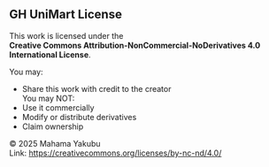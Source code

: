 ## GH UniMart License

This work is licensed under the  
**Creative Commons Attribution-NonCommercial-NoDerivatives 4.0 International License**.

You may:
- Share this work with credit to the creator  
You may NOT:
- Use it commercially  
- Modify or distribute derivatives  
- Claim ownership  

© 2025 Mahama Yakubu  
Link: https://creativecommons.org/licenses/by-nc-nd/4.0/
